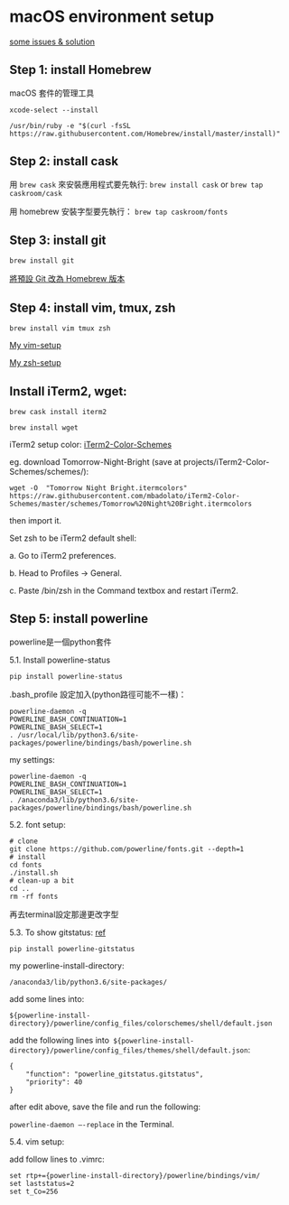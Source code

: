 # macOS environment setup

[some issues & solution](https://github.com/TSLsun/macOS_settings/blob/master/issue-sol.md)

## Step 1: install Homebrew
macOS 套件的管理工具

`xcode-select --install`

```
/usr/bin/ruby -e "$(curl -fsSL https://raw.githubusercontent.com/Homebrew/install/master/install)"
```

## Step 2: install cask
用 `brew cask` 來安裝應用程式要先執行:
`brew install cask` or 
`brew tap caskroom/cask`

用 homebrew 安裝字型要先執行：
`brew tap caskroom/fonts`

## Step 3: install git

`brew install git`

[將預設 Git 改為 Homebrew 版本](https://garynil.tw/2018/05/762/%E5%A6%82%E4%BD%95%E4%BB%A5-homebrew-%E5%8F%96%E4%BB%A3-macos-%E5%85%A7%E5%BB%BA-git-%E4%B8%A6%E6%9B%B4%E6%96%B0/)

## Step 4: install vim, tmux, zsh
`brew install vim tmux zsh`

[My vim-setup](https://github.com/TSLsun/macOS_settings/blob/master/vim-setup.md)

[My zsh-setup](https://github.com/TSLsun/macOS_settings/blob/master/zsh-setup.md)

## Install iTerm2, wget:

`brew cask install iterm2`

`brew install wget`

iTerm2 setup color: [iTerm2-Color-Schemes](https://github.com/mbadolato/iTerm2-Color-Schemes/tree/master/schemes)

eg. download Tomorrow-Night-Bright (save at projects/iTerm2-Color-Schemes/schemes/): 
```
wget -O  "Tomorrow Night Bright.itermcolors" https://raw.githubusercontent.com/mbadolato/iTerm2-Color-Schemes/master/schemes/Tomorrow%20Night%20Bright.itermcolors
```
then import it.

Set zsh to be iTerm2 default shell:

a. Go to iTerm2 preferences.

b. Head to Profiles -> General.

c. Paste /bin/zsh in the Command textbox and restart iTerm2. 

## Step 5: install powerline

powerline是一個python套件

5.1. Install powerline-status 
```
pip install powerline-status
```

.bash_profile 設定加入(python路徑可能不一樣)：
```
powerline-daemon -q
POWERLINE_BASH_CONTINUATION=1
POWERLINE_BASH_SELECT=1
. /usr/local/lib/python3.6/site-packages/powerline/bindings/bash/powerline.sh
``` 
my settings:
```
powerline-daemon -q
POWERLINE_BASH_CONTINUATION=1
POWERLINE_BASH_SELECT=1
. /anaconda3/lib/python3.6/site-packages/powerline/bindings/bash/powerline.sh
```

5.2. font setup:
```
# clone
git clone https://github.com/powerline/fonts.git --depth=1
# install
cd fonts
./install.sh
# clean-up a bit
cd ..
rm -rf fonts
```
再去terminal設定那邊更改字型

5.3. To show gitstatus: [ref](https://medium.freecodecamp.org/jazz-up-your-bash-terminal-a-step-by-step-guide-with-pictures-80267554cb22)

```
pip install powerline-gitstatus
```
my powerline-install-directory:
```
/anaconda3/lib/python3.6/site-packages/
```

add some lines into:
```
${powerline-install-directory}/powerline/config_files/colorschemes/shell/default.json
```
	
add the following lines into`
${powerline-install-directory}/powerline/config_files/themes/shell/default.json`:

```
{
    "function": "powerline_gitstatus.gitstatus",
    "priority": 40
}
```

after edit above, save the file and run the following: 

`powerline-daemon —-replace` in the Terminal.

5.4. vim setup:

add follow lines to .vimrc:
```
set rtp+={powerline-install-directory}/powerline/bindings/vim/
set laststatus=2
set t_Co=256
```
